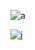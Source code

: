 
![a](https://i.pinimg.com/736x/2f/6e/ce/2f6eced608ae39c3e9b3630dd9bce11c.jpg)



![j](https://komarev.com/ghpvc/?username=FreakyOc3anNerd&color=A9A9A9)


